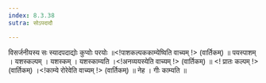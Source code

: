```yaml
---
index: 8.3.38
sutra: सोऽपदादौ

---
```

 विसर्जनीयस्य सः स्यादपदाद्योः कुप्वोः परयोः ॥<!पाशकल्पककाम्येष्विति वाच्यम् !> (वार्तिकम्) ॥ पयस्पाशम् । यशस्कल्पम् । यशस्कम् । यशस्काम्यति ।<!अनव्ययस्येति वाच्यम् !> (वार्तिकम्) ॥ <! प्रातः कल्पम् !> (वार्तिकम्) ।<!काम्ये रोरेवेति वाच्यम् !> (वार्तिकम्) ॥ नेह । गीः काम्यति ॥